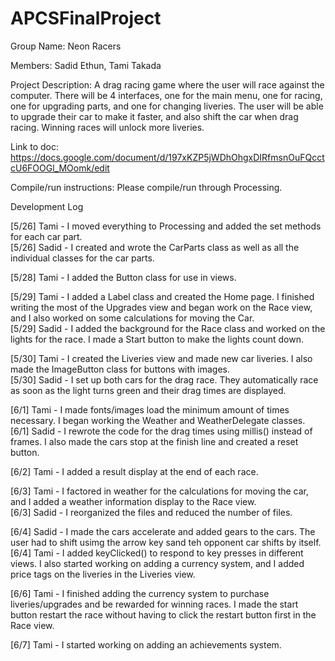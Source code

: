 # APCSFinalProject

Group Name: Neon Racers

Members:
Sadid Ethun, Tami Takada

Project Description:
  A drag racing game where the user will race against the computer. There will be 4 interfaces, one for the main menu, one for racing, one for upgrading parts, and one for changing liveries. The user will be able to upgrade their car to make it faster, and also shift the car when drag racing. Winning races will unlock more liveries.  

Link to doc:
https://docs.google.com/document/d/197xKZP5jWDhOhgxDIRfmsnOuFQcctcU6FOOGl_MOomk/edit

Compile/run instructions:
Please compile/run through Processing.

Development Log

[5/26] Tami - I moved everything to Processing and added the set methods for each car part.  
[5/26] Sadid - I created and wrote the CarParts class as well as all the individual classes for the car parts.   

[5/28] Tami - I added the Button class for use in views.

[5/29] Tami - I added a Label class and created the Home page. I finished writing the most of the Upgrades view and began work on the Race view, and I also worked on some calculations for moving the Car.   
[5/29] Sadid - I added the background for the Race class and worked on the lights for the race. I made a Start button to make the lights count down. 

[5/30] Tami - I created the Liveries view and made new car liveries. I also made the ImageButton class for buttons with images.   
[5/30] Sadid - I set up both cars for the drag race. They automatically race as soon as the light turns green and their drag times are displayed.  

[6/1] Tami - I made fonts/images load the minimum amount of times necessary. I began working the Weather and WeatherDelegate classes.   
[6/1] Sadid - I rewrote the code for the drag times using millis() instead of frames. I also made the cars stop at the finish line and created a reset button. 

[6/2] Tami - I added a result display at the end of each race.

[6/3] Tami - I factored in weather for the calculations for moving the car, and I added a weather information display to the Race view.    
[6/3] Sadid - I reorganized the files and reduced the number of files.    

[6/4] Sadid - I made the cars accelerate and added gears to the cars. The user had to shift usimg the arrow key sand teh opponent car shifts by itself.    
[6/4] Tami - I added keyClicked() to respond to key presses in different views. I also started working on adding a currency system, and I added price tags on the liveries in the Liveries view.

[6/6] Tami - I finished adding the currency system to purchase liveries/upgrades and be rewarded for winning races. I made the start button restart the race without having to click the restart button first in the Race view.

[6/7] Tami - I started working on adding an achievements system.
